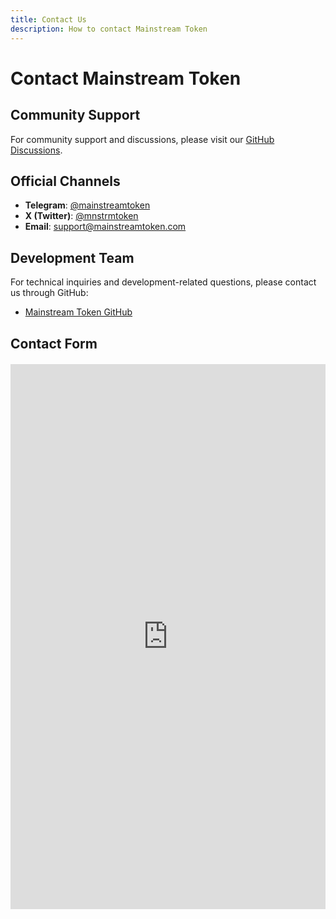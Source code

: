 ```yaml
---
title: Contact Us
description: How to contact Mainstream Token
---
```


# Contact Mainstream Token

## Community Support

For community support and discussions, please visit our [GitHub Discussions](https://github.com/mainstreamorganization/mainstreamtoken/discussions).

## Official Channels

- **Telegram**: [@mainstreamtoken](https://t.me/mainstreamtoken)
- **X (Twitter)**: [@mnstrmtoken](https://x.com/mnstrmtoken)
- **Email**: support@mainstreamtoken.com

## Development Team

For technical inquiries and development-related questions, please contact us through GitHub:

- [Mainstream Token GitHub](https://github.com/mainstreamorganization/mainstreamtoken)

## Contact Form

<iframe 
  src="https://docs.google.com/forms/d/e/1FAIpQLSfGRlzBB0DOLDBMZfhN6ym8ZmpYlyNJ98Zd8tJxDrUbl8DhGg/viewform?embedded=true" 
  width="100%" 
  height="872" 
  frameborder="0" 
  marginheight="0" 
  marginwidth="0"
  style="max-width: 640px; margin: 20px auto; display: block;"
>
  Loading…
</iframe>
